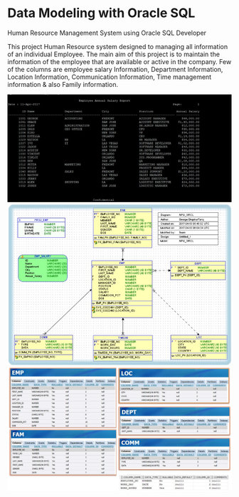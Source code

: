 # Data Modeling with Oracle SQL
Human Resource Management System using Oracle SQL Developer

This project Human Resource system designed to managing all information of an individual Employee. The main aim of this project is to maintain the information of the employee that are available or active in the company. Few of the columns are employee salary Information, Department Information, Location Information, Communication Information, Time management information & also Family information.

<img src = "https://github.com/ttariqaziz/data_modeling_MySQL/blob/master/Final%20Output%20Report.jpg">
<img src = "https://github.com/ttariqaziz/data_modeling_MySQL/blob/master/Entitity%20Relationship%20Diagram.jpg">
<img src = "https://github.com/ttariqaziz/data_modeling_MySQL/blob/master/Data%20Dictionary.jpg">
